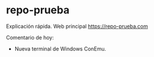 # repo-prueba
Explicación rápida. Web principal https://repo-prueba.com

Comentario de hoy:

- Nueva terminal de Windows ConEmu.